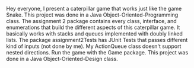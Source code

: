 Hey everyone, I present a caterpillar game that works just like the game Snake. This project was done in a Java Object-Oriented-Programming class.
The assignment 2 package contains every class, interface, and enumerations that build the different aspects of this caterpillar game. 
It basically works with stacks and queues implemented with doubly linked lists.
The package assignment2Tests has JUnit Tests that passes different kind of inputs (not done by me). My ActionQueue class doesn't support nested directions.
Run the game with the Game package.
This project was done in a Java Object-Oriented-Design class.
